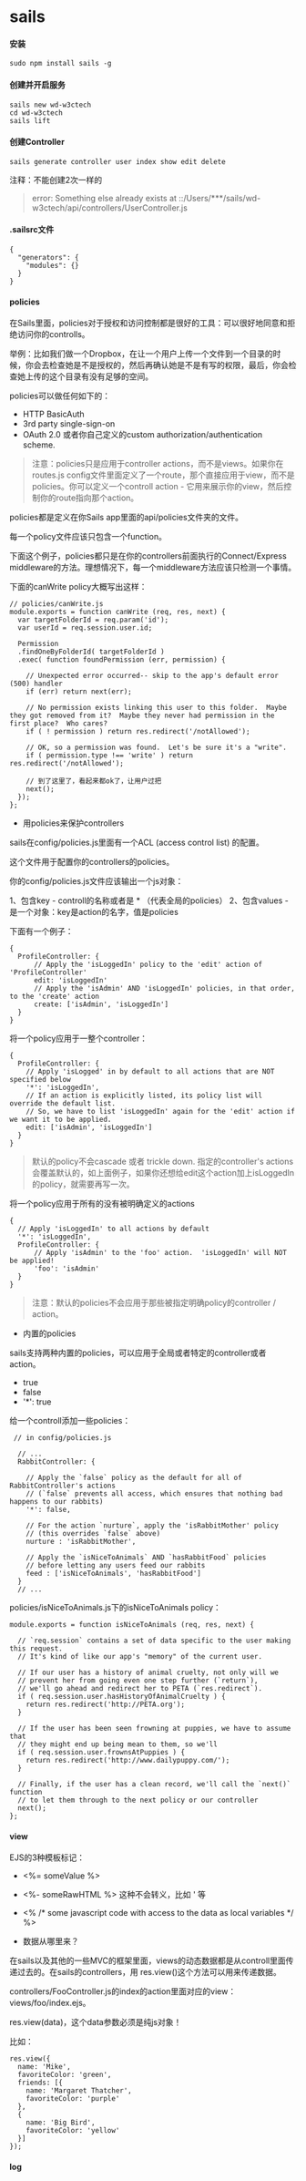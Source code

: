 sails
================

#### 安装

```shell
sudo npm install sails -g
```

#### 创建并开启服务

```shell
sails new wd-w3ctech
cd wd-w3ctech
sails lift
```

#### 创建Controller

```shell
sails generate controller user index show edit delete
```

注释：不能创建2次一样的

> error: Something else already exists at ::/Users/***/sails/wd-w3ctech/api/controllers/UserController.js











#### .sailsrc文件

```
{
  "generators": {
    "modules": {}
  }
}
```



#### policies

在Sails里面，policies对于授权和访问控制都是很好的工具：可以很好地同意和拒绝访问你的controlls。

举例：比如我们做一个Dropbox，在让一个用户上传一个文件到一个目录的时候，你会去检查她是不是授权的，然后再确认她是不是有写的权限，最后，你会检查她上传的这个目录有没有足够的空间。

policies可以做任何如下的：

* HTTP BasicAuth
* 3rd party single-sign-on
* OAuth 2.0
或者你自己定义的custom authorization/authentication scheme.

> 注意：policies只是应用于controller actions，而不是views。如果你在routes.js config文件里面定义了一个route，那个直接应用于view，而不是policies。你可以定义一个controll action - 它用来展示你的view，然后控制你的route指向那个action。

policies都是定义在你Sails app里面的api/policies文件夹的文件。

每一个policy文件应该只包含一个function。

下面这个例子，policies都只是在你的controllers前面执行的Connect/Express middleware的方法。理想情况下，每一个middleware方法应该只检测一个事情。

下面的canWrite policy大概写出这样：

```
// policies/canWrite.js
module.exports = function canWrite (req, res, next) {
  var targetFolderId = req.param('id');
  var userId = req.session.user.id;

  Permission
  .findOneByFolderId( targetFolderId )
  .exec( function foundPermission (err, permission) {

    // Unexpected error occurred-- skip to the app's default error (500) handler
    if (err) return next(err);

    // No permission exists linking this user to this folder.  Maybe they got removed from it?  Maybe they never had permission in the first place?  Who cares?
    if ( ! permission ) return res.redirect('/notAllowed');

    // OK, so a permission was found.  Let's be sure it's a "write".
    if ( permission.type !== 'write' ) return res.redirect('/notAllowed');

    // 到了这里了，看起来都ok了，让用户过把
    next();
  });
};
```


* 用policies来保护controllers

sails在config/policies.js里面有一个ACL (access control list) 的配置。

这个文件用于配置你的controllers的policies。

你的config/policies.js文件应该输出一个js对象：

1、包含key - controll的名称或者是 * （代表全局的policies）
2、包含values - 是一个对象：key是action的名字，值是policies

下面有一个例子：

```
{
  ProfileController: {
      // Apply the 'isLoggedIn' policy to the 'edit' action of 'ProfileController'
      edit: 'isLoggedIn'
      // Apply the 'isAdmin' AND 'isLoggedIn' policies, in that order, to the 'create' action
      create: ['isAdmin', 'isLoggedIn']
  }
}
```

将一个policy应用于一整个controller：


```
{
  ProfileController: {
    // Apply 'isLogged' in by default to all actions that are NOT specified below
    '*': 'isLoggedIn',
    // If an action is explicitly listed, its policy list will override the default list.
    // So, we have to list 'isLoggedIn' again for the 'edit' action if we want it to be applied.
    edit: ['isAdmin', 'isLoggedIn']
  }
}
```

> 默认的policy不会cascade 或者 trickle down. 指定的controller's actions会覆盖默认的，如上面例子，如果你还想给edit这个action加上isLoggedIn的policy，就需要再写一次。



将一个policy应用于所有的没有被明确定义的actions

```
{
  // Apply 'isLoggedIn' to all actions by default
  '*': 'isLoggedIn',
  ProfileController: {
      // Apply 'isAdmin' to the 'foo' action.  'isLoggedIn' will NOT be applied!
      'foo': 'isAdmin'
  }
}
```

> 注意：默认的policies不会应用于那些被指定明确policy的controller / action。



* 内置的policies

sails支持两种内置的policies，可以应用于全局或者特定的controller或者action。

* true
* false
* '*': true

给一个controll添加一些policies：

```
 // in config/policies.js

  // ...
  RabbitController: {

    // Apply the `false` policy as the default for all of RabbitController's actions
    // (`false` prevents all access, which ensures that nothing bad happens to our rabbits)
    '*': false,

    // For the action `nurture`, apply the 'isRabbitMother' policy 
    // (this overrides `false` above)
    nurture : 'isRabbitMother',

    // Apply the `isNiceToAnimals` AND `hasRabbitFood` policies
    // before letting any users feed our rabbits
    feed : ['isNiceToAnimals', 'hasRabbitFood']
  }
  // ...
```


policies/isNiceToAnimals.js下的isNiceToAnimals policy：

```
module.exports = function isNiceToAnimals (req, res, next) {

  // `req.session` contains a set of data specific to the user making this request.
  // It's kind of like our app's "memory" of the current user.

  // If our user has a history of animal cruelty, not only will we 
  // prevent her from going even one step further (`return`), 
  // we'll go ahead and redirect her to PETA (`res.redirect`).
  if ( req.session.user.hasHistoryOfAnimalCruelty ) {
    return res.redirect('http://PETA.org');
  }

  // If the user has been seen frowning at puppies, we have to assume that
  // they might end up being mean to them, so we'll 
  if ( req.session.user.frownsAtPuppies ) {
    return res.redirect('http://www.dailypuppy.com/');
  }

  // Finally, if the user has a clean record, we'll call the `next()` function
  // to let them through to the next policy or our controller
  next();
};
```











#### view


EJS的3种模板标记：

* <%= someValue %>
* <%- someRawHTML %> 这种不会转义，比如 ' 等 
* <% /* some javascript code with access to the data as local variables */ %>



* 数据从哪里来？

在sails以及其他的一些MVC的框架里面，views的动态数据都是从controll里面传递过去的。在sails的controllers，用 res.view()这个方法可以用来传递数据。

controllers/FooController.js的index的action里面对应的view：views/foo/index.ejs。


res.view(data)，这个data参数必须是纯js对象！

比如：

```
res.view({
  name: 'Mike',
  favoriteColor: 'green',
  friends: [{
    name: 'Margaret Thatcher',
    favoriteColor: 'purple'
  },
  {
    name: 'Big Bird',
    favoriteColor: 'yellow'
  }]
});
```







#### log
